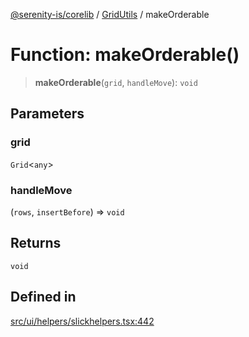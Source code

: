 [@serenity-is/corelib](../../../README.md) / [GridUtils](../README.md) / makeOrderable

# Function: makeOrderable()

> **makeOrderable**(`grid`, `handleMove`): `void`

## Parameters

### grid

`Grid`\<`any`\>

### handleMove

(`rows`, `insertBefore`) => `void`

## Returns

`void`

## Defined in

[src/ui/helpers/slickhelpers.tsx:442](https://github.com/serenity-is/serenity/blob/master/packages/corelib/src/ui/helpers/slickhelpers.tsx#L442)
